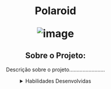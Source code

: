 <h1 align="center"> Polaroid
  
![image](https://github.com/leticiaacouto/projeto-QRinstax/assets/147053310/cdabcb59-c8f5-418e-a5b4-618b5e82ce70)


</h1>

<div align="center">

## Sobre o Projeto:

<p>Descrição sobre o projeto........................</p>



<details>
  <summary>Habilidades Desenvolvidas</summary>

-Habilidade 1

-Habilidade 2

-Habilidade 3

-Habilidade 4

-Habilidade 5
  
</details>
</div>
